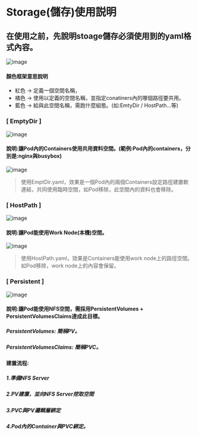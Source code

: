# Storage(儲存)使用説明
## 在使用之前，先說明stoage儲存必須使用到的yaml格式內容。
![image](https://user-images.githubusercontent.com/39659664/223606158-7b30f3e7-efe5-4f57-863d-445c475df08c.png)
#### 顏色框架意思說明
* 紅色 -> 定義一個空間名稱，
* 橘色 -> 使用以定義的空間名稱，並指定conatiners內的哪個路徑要共用。
* 藍色 -> 給與此空間名稱，需跑什麼組態。(如:EmtyDir / HostPath...等)
### [ EmptyDir ]
![image](https://user-images.githubusercontent.com/39659664/223010027-1f7aa4a8-e881-45d9-870b-f185e85bc448.png)
#### 說明:讓Pod內的Containers使用共用資料空間。(範例:Pod內的containers，分別是:nginx與busybox)
![image](https://user-images.githubusercontent.com/39659664/223603046-1c3eebea-1cbc-43b0-a44f-d12023c6e8f8.png)
> 使用EmptDir.yaml，效果是一個Pod內的兩個Containers設定路徑建置軟連結，共同使用臨時空間，如Pod移除，此空間內的資料也會移除。
### [ HostPath ]
![image](https://user-images.githubusercontent.com/39659664/223010500-437057b0-c669-439a-80ff-045cdf429e1d.png)
#### 說明:讓Pod能使用Work Node(本機)空間。
![image](https://user-images.githubusercontent.com/39659664/223604858-7112fc3c-2441-4fe1-b72b-7ce675c8b037.png)
> 使用HostPath.yaml，效果是Containers能使用work node上的路徑空間。如Pod移除，work node上的內容會保留。
### [ Persistent ]
![image](https://user-images.githubusercontent.com/39659664/223010972-6128aaf6-19a0-4a14-9e64-1fb0d55e47cb.png)
#### 說明:讓Pod能使用NFS空間，需採用PersistentVolumes + PersistentVolumesClaims達成此目標。
##### PersistentVolumes: 簡稱PV。
##### PersistentVolumesClaims: 簡稱PVC。 
#### 建置流程:
##### 1.準備NFS Server
##### 2.PV建置，並向NFS Server挖取空間
##### 3.PVC與PV邏輯層綁定
##### 4.Pod內的Container與PVC綁定。
